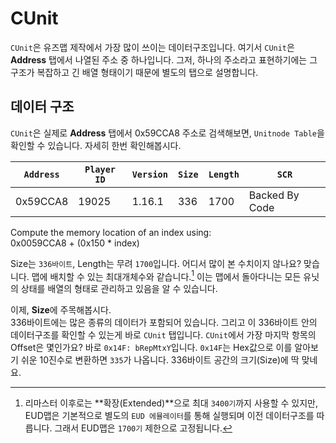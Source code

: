 # CUnit

`CUnit`은 유즈맵 제작에서 가장 많이 쓰이는 데이터구조입니다. 여기서 `CUnit`은 **Address** 탭에서 나열된 주소 중 하나입니다. 그저, 하나의 주소라고 표현하기에는 그 구조가 복잡하고 긴 배열 형태이기 때문에 별도의 탭으로 설명합니다.

## 데이터 구조

`CUnit`은 실제로 **Address** 탭에서 0x59CCA8 주소로 검색해보면, `Unitnode Table`을 확인할 수 있습니다. 자세히 한번 확인해봅시다.

| `Address` | `Player ID` | `Version` | `Size` | `Length` | `SCR` |
| ---------- | ----------- | --------- | ------ | -------- | ---- |
| 0x59CCA8 | 19025 | 1.16.1 | 336 | 1700 | Backed By Code |

Compute the memory location of an index using:  
0x0059CCA8 + (0x150 * index)  
  
Size는 `336바이트`, Length는 무려 `1700`입니다. 어디서 많이 본 수치이지 않나요? 맞습니다. 맵에 배치할 수 있는 최대개체수와 같습니다.[^1] 이는 맵에서 돌아다니는 모든 유닛의 상태를 배열의 형태로 관리하고 있음을 알 수 있습니다.  
  
이제, **Size**에 주목해봅시다.  
336바이트에는 많은 종류의 데이터가 포함되어 있습니다. 그리고 이 336바이트 안의 데이터구조를 확인할 수 있는게 바로 `CUnit` 탭입니다. `CUnit`에서 가장 마지막 항목의 Offset은 몇인가요? 바로 `0x14F: bRepMtxY`입니다. `0x14F`는 Hex값으로 이를 알아보기 쉬운 10진수로 변환하면 `335`가 나옵니다. 336바이트 공간의 크기(Size)에 딱 맞네요.

[^1]: 리마스터 이후로는 **확장(Extended)**으로 최대 `3400기`까지 사용할 수 있지만, EUD맵은 기본적으로 별도의 `EUD 에뮬레이터`를 통해 실행되며 이전 데이터구조를 따릅니다. 그래서 EUD맵은 `1700기` 제한으로 고정됩니다.